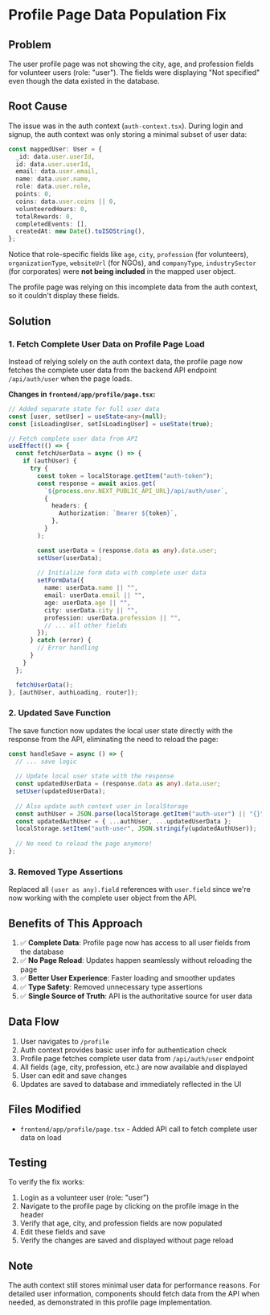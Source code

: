 # Profile Page Data Population Fix

## Problem
The user profile page was not showing the city, age, and profession fields for volunteer users (role: "user"). The fields were displaying "Not specified" even though the data existed in the database.

## Root Cause
The issue was in the auth context (`auth-context.tsx`). During login and signup, the auth context was only storing a minimal subset of user data:

```typescript
const mappedUser: User = {
  _id: data.user.userId,
  id: data.user.userId,
  email: data.user.email,
  name: data.user.name,
  role: data.user.role,
  points: 0,
  coins: data.user.coins || 0,
  volunteeredHours: 0,
  totalRewards: 0,
  completedEvents: [],
  createdAt: new Date().toISOString(),
};
```

Notice that role-specific fields like `age`, `city`, `profession` (for volunteers), `organizationType`, `websiteUrl` (for NGOs), and `companyType`, `industrySector` (for corporates) were **not being included** in the mapped user object.

The profile page was relying on this incomplete data from the auth context, so it couldn't display these fields.

## Solution

### 1. Fetch Complete User Data on Profile Page Load
Instead of relying solely on the auth context data, the profile page now fetches the complete user data from the backend API endpoint `/api/auth/user` when the page loads.

**Changes in `frontend/app/profile/page.tsx`:**

```typescript
// Added separate state for full user data
const [user, setUser] = useState<any>(null);
const [isLoadingUser, setIsLoadingUser] = useState(true);

// Fetch complete user data from API
useEffect(() => {
  const fetchUserData = async () => {
    if (authUser) {
      try {
        const token = localStorage.getItem("auth-token");
        const response = await axios.get(
          `${process.env.NEXT_PUBLIC_API_URL}/api/auth/user`,
          {
            headers: {
              Authorization: `Bearer ${token}`,
            },
          }
        );

        const userData = (response.data as any).data.user;
        setUser(userData);
        
        // Initialize form data with complete user data
        setFormData({
          name: userData.name || "",
          email: userData.email || "",
          age: userData.age || "",
          city: userData.city || "",
          profession: userData.profession || "",
          // ... all other fields
        });
      } catch (error) {
        // Error handling
      }
    }
  };

  fetchUserData();
}, [authUser, authLoading, router]);
```

### 2. Updated Save Function
The save function now updates the local user state directly with the response from the API, eliminating the need to reload the page:

```typescript
const handleSave = async () => {
  // ... save logic
  
  // Update local user state with the response
  const updatedUserData = (response.data as any).data.user;
  setUser(updatedUserData);
  
  // Also update auth context user in localStorage
  const authUser = JSON.parse(localStorage.getItem("auth-user") || "{}");
  const updatedAuthUser = { ...authUser, ...updatedUserData };
  localStorage.setItem("auth-user", JSON.stringify(updatedAuthUser));
  
  // No need to reload the page anymore!
};
```

### 3. Removed Type Assertions
Replaced all `(user as any).field` references with `user.field` since we're now working with the complete user object from the API.

## Benefits of This Approach

1. ✅ **Complete Data**: Profile page now has access to all user fields from the database
2. ✅ **No Page Reload**: Updates happen seamlessly without reloading the page
3. ✅ **Better User Experience**: Faster loading and smoother updates
4. ✅ **Type Safety**: Removed unnecessary type assertions
5. ✅ **Single Source of Truth**: API is the authoritative source for user data

## Data Flow

1. User navigates to `/profile`
2. Auth context provides basic user info for authentication check
3. Profile page fetches complete user data from `/api/auth/user` endpoint
4. All fields (age, city, profession, etc.) are now available and displayed
5. User can edit and save changes
6. Updates are saved to database and immediately reflected in the UI

## Files Modified

- `frontend/app/profile/page.tsx` - Added API call to fetch complete user data on load

## Testing

To verify the fix works:
1. Login as a volunteer user (role: "user")
2. Navigate to the profile page by clicking on the profile image in the header
3. Verify that age, city, and profession fields are now populated
4. Edit these fields and save
5. Verify the changes are saved and displayed without page reload

## Note

The auth context still stores minimal user data for performance reasons. For detailed user information, components should fetch data from the API when needed, as demonstrated in this profile page implementation.
